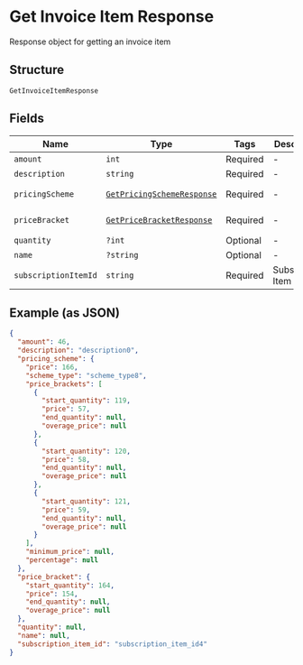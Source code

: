 
# Get Invoice Item Response

Response object for getting an invoice item

## Structure

`GetInvoiceItemResponse`

## Fields

| Name | Type | Tags | Description | Getter | Setter |
|  --- | --- | --- | --- | --- | --- |
| `amount` | `int` | Required | - | getAmount(): int | setAmount(int amount): void |
| `description` | `string` | Required | - | getDescription(): string | setDescription(string description): void |
| `pricingScheme` | [`GetPricingSchemeResponse`](../../doc/models/get-pricing-scheme-response.md) | Required | - | getPricingScheme(): GetPricingSchemeResponse | setPricingScheme(GetPricingSchemeResponse pricingScheme): void |
| `priceBracket` | [`GetPriceBracketResponse`](../../doc/models/get-price-bracket-response.md) | Required | - | getPriceBracket(): GetPriceBracketResponse | setPriceBracket(GetPriceBracketResponse priceBracket): void |
| `quantity` | `?int` | Optional | - | getQuantity(): ?int | setQuantity(?int quantity): void |
| `name` | `?string` | Optional | - | getName(): ?string | setName(?string name): void |
| `subscriptionItemId` | `string` | Required | Subscription Item Id | getSubscriptionItemId(): string | setSubscriptionItemId(string subscriptionItemId): void |

## Example (as JSON)

```json
{
  "amount": 46,
  "description": "description0",
  "pricing_scheme": {
    "price": 166,
    "scheme_type": "scheme_type8",
    "price_brackets": [
      {
        "start_quantity": 119,
        "price": 57,
        "end_quantity": null,
        "overage_price": null
      },
      {
        "start_quantity": 120,
        "price": 58,
        "end_quantity": null,
        "overage_price": null
      },
      {
        "start_quantity": 121,
        "price": 59,
        "end_quantity": null,
        "overage_price": null
      }
    ],
    "minimum_price": null,
    "percentage": null
  },
  "price_bracket": {
    "start_quantity": 164,
    "price": 154,
    "end_quantity": null,
    "overage_price": null
  },
  "quantity": null,
  "name": null,
  "subscription_item_id": "subscription_item_id4"
}
```

